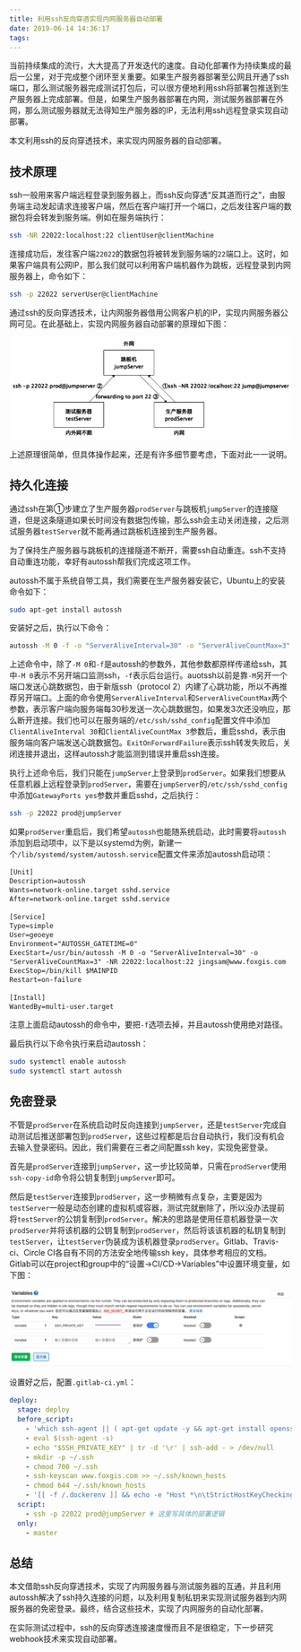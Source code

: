 ```yaml
---
title: 利用ssh反向穿透实现内网服务器自动部署
date: 2019-06-14 14:36:17
tags:
---
```


当前持续集成的流行，大大提高了开发迭代的速度。自动化部署作为持续集成的最后一公里，对于完成整个闭环至关重要。如果生产服务器部署至公网且开通了ssh端口，那么测试服务器完成测试打包后，可以很方便地利用ssh将部署包推送到生产服务器上完成部署。但是，如果生产服务器部署在内网，测试服务器部署在外网，那么测试服务器就无法得知生产服务器的IP，无法利用ssh远程登录实现自动部署。

本文利用ssh的反向穿透技术，来实现内网服务器的自动部署。

## 技术原理

ssh一般用来客户端远程登录到服务器上，而ssh反向穿透“反其道而行之”，由服务端主动发起请求连接客户端，然后在客户端打开一个端口，之后发往客户端的数据包将会转发到服务端。例如在服务端执行：

```bash
ssh -NR 22022:localhost:22 clientUser@clientMachine
```

连接成功后，发往客户端`22022`的数据包将被转发到服务端的`22`端口上。这时，如果客户端具有公网IP，那么我们就可以利用客户端机器作为跳板，远程登录到内网服务器上，命令如下：

```bash
ssh -p 22022 serverUser@clientMachine
```

通过ssh的反向穿透技术，让内网服务器借用公网客户机的IP，实现内网服务器公网可见。在此基础上，实现内网服务器自动部署的原理如下图：

![](/assets/ssh-reverse-proxy.png)


上述原理很简单，但具体操作起来，还是有许多细节要考虑，下面对此一一说明。


## 持久化连接

通过ssh在第①步建立了生产服务器`prodServer`与跳板机`jumpServer`的连接隧道，但是这条隧道如果长时间没有数据包传输，那么ssh会主动关闭连接，之后测试服务器`testServer`就不能再通过跳板机连接到生产服务器。

为了保持生产服务器与跳板机的连接隧道不断开，需要ssh自动重连。ssh不支持自动重连功能，幸好有autossh帮我们完成这项工作。

autossh不属于系统自带工具，我们需要在生产服务器安装它，Ubuntu上的安装命令如下：

```bash
sudo apt-get install autossh
```

安装好之后，执行以下命令：

```bash
autossh -M 0 -f -o "ServerAliveInterval=30" -o "ServerAliveCountMax=3" -o "ExitOnForwardFailure=yes" -NR 22022:localhost:22 jump@jumpServer
```

上述命令中，除了`-M 0`和`-f`是autossh的参数外，其他参数都原样传递给ssh，其中`-M 0`表示不另开端口监测ssh，`-f`表示后台运行。auotssh以前是靠`-M`另开一个端口发送心跳数据包，由于新版ssh（protocol 2）内建了心跳功能，所以不再推荐另开端口。上面的命令使用`ServerAliveInterval`和`ServerAliveCountMax`两个参数，表示客户端向服务端每30秒发送一次心跳数据包，如果发3次还没响应，那么断开连接。我们也可以在服务端的`/etc/ssh/sshd_config`配置文件中添加`ClientAliveInterval 30`和`ClientAliveCountMax 3`参数后，重启sshd，表示由服务端向客户端发送心跳数据包。`ExitOnForwardFailure`表示ssh转发失败后，关闭连接并退出，这样autossh才能监测到错误并重启ssh连接。

执行上述命令后，我们只能在`jumpServer`上登录到`prodServer`。如果我们想要从任意机器上远程登录到`prodServer`，需要在`jumpServer`的`/etc/ssh/sshd_config`中添加`GatewayPorts yes`参数并重启sshd，之后执行：

```bash
ssh -p 22022 prod@jumpServer
```

如果`prodServer`重启后，我们希望`autossh`也能随系统启动，此时需要将`autossh`添加到启动项中，以下是以systemd为例，新建一个`/lib/systemd/system/autossh.service`配置文件来添加autossh启动项：

```
[Unit]
Description=autossh
Wants=network-online.target sshd.service
After=network-online.target sshd.service

[Service]
Type=simple
User=geoeye
Environment="AUTOSSH_GATETIME=0"
ExecStart=/usr/bin/autossh -M 0 -o "ServerAliveInterval=30" -o "ServerAliveCountMax=3" -NR 22022:localhost:22 jingsam@www.foxgis.com
ExecStop=/bin/kill $MAINPID
Restart=on-failure

[Install]
WantedBy=multi-user.target
```

注意上面启动autossh的命令中，要把`-f`选项去掉，并且autossh使用绝对路径。

最后执行以下命令执行来启动autossh：

```bash
sudo systemctl enable autossh
sudo systemctl start autossh
```


## 免密登录

不管是`prodServer`在系统启动时反向连接到`jumpServer`，还是`testServer`完成自动测试后推送部署包到`prodServer`，这些过程都是后台自动执行，我们没有机会去输入登录密码。因此，我们需要在三者之间配置ssh key，实现免密登录。

首先是`prodServer`连接到`jumpServer`，这一步比较简单，只需在`prodServer`使用`ssh-copy-id`命令将公钥复制到`jumpServer`即可。

然后是`testServer`连接到`prodServer`，这一步稍微有点复杂，主要是因为`testServer`一般是动态创建的虚拟机或容器，测试完就删除了，所以没办法提前将`testServer`的公钥复制到`prodServer`。解决的思路是使用任意机器登录一次`prodServer`并将该机器的公钥复制到`prodServer`，然后将该该机器的私钥复制到`testServer`，让`testServer`伪装成为该机器登录`prodServer`。Gitlab、Travis-ci、Circle CI各自有不同的方法安全地传输ssh key，具体参考相应的文档。Gitlab可以在project和group中的“设置->CI/CD->Variables”中设置环境变量，如下图：

![](/assets/gitlab-variables.png)

设置好之后，配置`.gitlab-ci.yml`：

```yml
deploy:
  stage: deploy
  before_script:
    - 'which ssh-agent || ( apt-get update -y && apt-get install openssh-client -y )'
    - eval $(ssh-agent -s)
    - echo "$SSH_PRIVATE_KEY" | tr -d '\r' | ssh-add - > /dev/null
    - mkdir -p ~/.ssh
    - chmod 700 ~/.ssh
    - ssh-keyscan www.foxgis.com >> ~/.ssh/known_hosts
    - chmod 644 ~/.ssh/known_hosts
    - '[[ -f /.dockerenv ]] && echo -e "Host *\n\tStrictHostKeyChecking no\n\n" > ~/.ssh/config'
  script:
    - ssh -p 22022 prod@jumpServer # 这里写具体的部署逻辑
  only:
    - master
```


## 总结

本文借助ssh反向穿透技术，实现了内网服务器与测试服务器的互通，并且利用autossh解决了ssh持久连接的问题，以及利用复制私钥来实现测试服务器到内网服务器的免密登录。最终，结合这些技术，实现了内网服务的自动化部署。

在实际测试过程中，ssh的反向穿透连接速度慢而且不是很稳定，下一步研究webhook技术来实现自动部署。